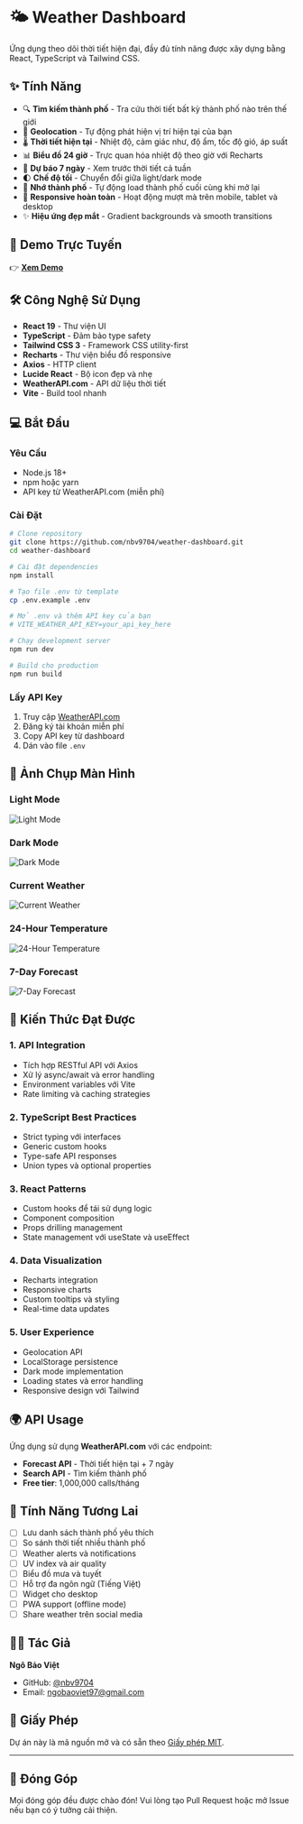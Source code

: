 # 🌤️ Weather Dashboard

Ứng dụng theo dõi thời tiết hiện đại, đầy đủ tính năng được xây dựng bằng React, TypeScript và Tailwind CSS.

## ✨ Tính Năng

- 🔍 **Tìm kiếm thành phố** - Tra cứu thời tiết bất kỳ thành phố nào trên thế giới
- 📍 **Geolocation** - Tự động phát hiện vị trí hiện tại của bạn
- 🌡️ **Thời tiết hiện tại** - Nhiệt độ, cảm giác như, độ ẩm, tốc độ gió, áp suất
- 📊 **Biểu đồ 24 giờ** - Trực quan hóa nhiệt độ theo giờ với Recharts
- 📅 **Dự báo 7 ngày** - Xem trước thời tiết cả tuần
- 🌓 **Chế độ tối** - Chuyển đổi giữa light/dark mode
- 💾 **Nhớ thành phố** - Tự động load thành phố cuối cùng khi mở lại
- 📱 **Responsive hoàn toàn** - Hoạt động mượt mà trên mobile, tablet và desktop
- ✨ **Hiệu ứng đẹp mắt** - Gradient backgrounds và smooth transitions

## 🚀 Demo Trực Tuyến

👉 **[Xem Demo](https://weather-dashboard-blue-chi.vercel.app)**

## 🛠️ Công Nghệ Sử Dụng

- **React 19** - Thư viện UI
- **TypeScript** - Đảm bảo type safety
- **Tailwind CSS 3** - Framework CSS utility-first
- **Recharts** - Thư viện biểu đồ responsive
- **Axios** - HTTP client
- **Lucide React** - Bộ icon đẹp và nhẹ
- **WeatherAPI.com** - API dữ liệu thời tiết
- **Vite** - Build tool nhanh

## 💻 Bắt Đầu

### Yêu Cầu

- Node.js 18+
- npm hoặc yarn
- API key từ WeatherAPI.com (miễn phí)

### Cài Đặt

```bash
# Clone repository
git clone https://github.com/nbv9704/weather-dashboard.git
cd weather-dashboard

# Cài đặt dependencies
npm install

# Tạo file .env từ template
cp .env.example .env

# Mở .env và thêm API key của bạn
# VITE_WEATHER_API_KEY=your_api_key_here

# Chạy development server
npm run dev

# Build cho production
npm run build
```

### Lấy API Key

1. Truy cập [WeatherAPI.com](https://www.weatherapi.com/signup.aspx)
2. Đăng ký tài khoản miễn phí
3. Copy API key từ dashboard
4. Dán vào file `.env`

## 📸 Ảnh Chụp Màn Hình

### Light Mode
![Light Mode](screenshots/light-mode.png)

### Dark Mode
![Dark Mode](screenshots/dark-mode.png)

### Current Weather
![Current Weather](screenshots/current-weather.png)

### 24-Hour Temperature
![24-Hour Temperature](screenshots/24-hour-temperature.png)

### 7-Day Forecast
![7-Day Forecast](screenshots/7-day-forecast.png)

## 🎯 Kiến Thức Đạt Được

### 1. API Integration

- Tích hợp RESTful API với Axios
- Xử lý async/await và error handling
- Environment variables với Vite
- Rate limiting và caching strategies

### 2. TypeScript Best Practices

- Strict typing với interfaces
- Generic custom hooks
- Type-safe API responses
- Union types và optional properties

### 3. React Patterns

- Custom hooks để tái sử dụng logic
- Component composition
- Props drilling management
- State management với useState và useEffect

### 4. Data Visualization

- Recharts integration
- Responsive charts
- Custom tooltips và styling
- Real-time data updates

### 5. User Experience

- Geolocation API
- LocalStorage persistence
- Dark mode implementation
- Loading states và error handling
- Responsive design với Tailwind

## 🌍 API Usage

Ứng dụng sử dụng **WeatherAPI.com** với các endpoint:

- **Forecast API** - Thời tiết hiện tại + 7 ngày
- **Search API** - Tìm kiếm thành phố
- **Free tier**: 1,000,000 calls/tháng

## 🔮 Tính Năng Tương Lai

- [ ] Lưu danh sách thành phố yêu thích
- [ ] So sánh thời tiết nhiều thành phố
- [ ] Weather alerts và notifications
- [ ] UV index và air quality
- [ ] Biểu đồ mưa và tuyết
- [ ] Hỗ trợ đa ngôn ngữ (Tiếng Việt)
- [ ] Widget cho desktop
- [ ] PWA support (offline mode)
- [ ] Share weather trên social media

## 👨‍💻 Tác Giả

**Ngô Bảo Việt**

- GitHub: [@nbv9704](https://github.com/nbv9704)
- Email: ngobaoviet97@gmail.com

## 📄 Giấy Phép

Dự án này là mã nguồn mở và có sẵn theo [Giấy phép MIT](LICENSE).

---

## 🌟 Đóng Góp

Mọi đóng góp đều được chào đón! Vui lòng tạo Pull Request hoặc mở Issue nếu bạn có ý tưởng cải thiện.
